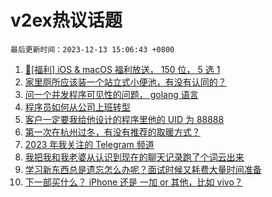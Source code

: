# v2ex热议话题

`最后更新时间：2023-12-13 15:06:43 +0800`

1. [🎉[福利] iOS & macOS 福利放送， 150 位， 5 选 1](https://www.v2ex.com/t/999774)
1. [家里厕所应该装一个站立式小便池，有没有认同的？](https://www.v2ex.com/t/999785)
1. [问一个并发程序可见性的问题， golang 语言](https://www.v2ex.com/t/999936)
1. [程序员如何从公司上班转型](https://www.v2ex.com/t/1000000)
1. [客户一定要我给他设计的程序里他的 UID 为 88888](https://www.v2ex.com/t/999917)
1. [第一次在杭州过冬，有没有推荐的取暖方式？](https://www.v2ex.com/t/999921)
1. [2023 年我关注的 Telegram 频道](https://www.v2ex.com/t/999882)
1. [我把我和我老婆从认识到现在的聊天记录跑了个词云出来](https://www.v2ex.com/t/999939)
1. [学习新东西总是遗忘怎么办呢？面试时候又耗费大量时间准备](https://www.v2ex.com/t/999853)
1. [下一部买什么？ iPhone 还是 一加 or 其他，比如 vivo？](https://www.v2ex.com/t/999856)

